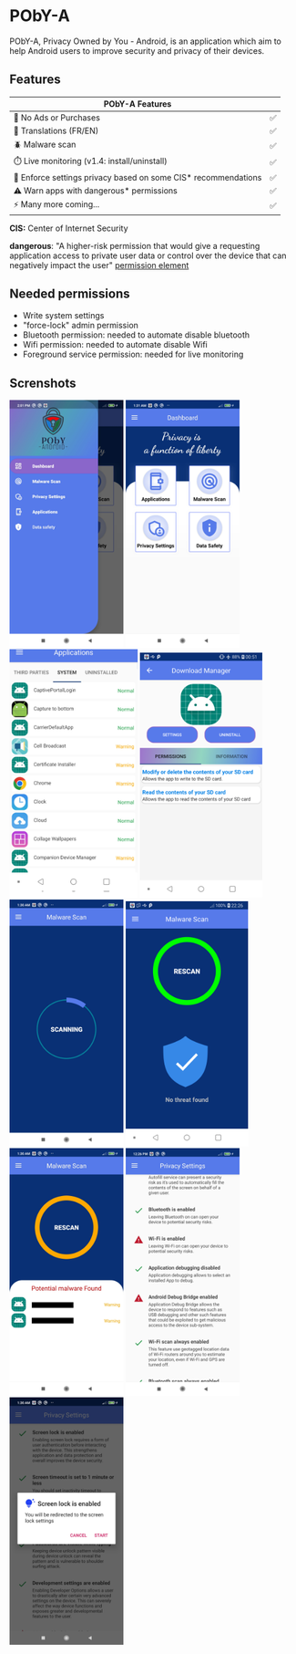 # PObY-A
PObY-A, Privacy Owned by You - Android, is an application which aim to help Android users to improve security and privacy of their devices.

## Features

| PObY-A Features                                                |     |
|----------------------------------------------------------------|-----|
| 🚫 No Ads or Purchases                                         | ✅   |
| 📙 Translations (FR/EN)                                        | ✅   |
| 🪲 Malware scan                                                | ✅   |
| ⏱️ Live monitoring (v1.4: install/uninstall)                   | ✅   |
| 🔐 Enforce settings privacy based on some CIS* recommendations | ✅   |
| ⚠️ Warn apps with dangerous* permissions                        | ✅   |
| ⚡ Many more coming...                                          | ✅   |

**CIS:** Center of Internet Security

**dangerous**: "A higher-risk permission that would give a requesting application access to private user data or control over the device that can negatively impact the user" [permission element](https://developer.android.com/guide/topics/manifest/permission-element)

## Needed permissions
- Write system settings
- "force-lock" admin permission
- Bluetooth permission: needed to automate disable bluetooth
- Wifi permission: needed to automate disable Wifi
- Foreground service permission: needed for live monitoring

## Screnshots
<div style="display: block; margin: auto; margin-left: auto; margin-right: auto;" >
        <img src="screenshots/sidemenu.jpg" alt="drawing" width="200"/>
        <img src="screenshots/Dashboard.jpg" alt="drawing" width="200"/>
        <img src="screenshots/AppsMenu.jpg" alt="drawing" width="225"/>
        <img src="screenshots/AppPermissions.jpg" alt="drawing" width="215"/>
        <img src="screenshots/MalwareScan.jpg" alt="drawing" width="200"/>
        <img src="screenshots/noThreatFound.jpg" alt="drawing" width="215"/>
        <img src="screenshots/PossibleMalwareFound.jpg" alt="drawing" width="200"/>
        <img src="screenshots/settings.jpg" alt="drawing" width="200"/>
        <img src="screenshots/ActionSettings.jpg" alt="drawing" width="200"/>
</div>
